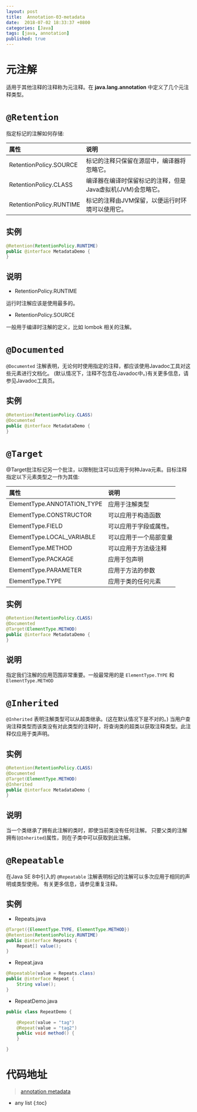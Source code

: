 ```yaml
---
layout: post
title:  Annotation-03-metadata
date:  2018-07-02 18:33:37 +0800
categories: [Java]
tags: [java, annotation]
published: true
---
```


# 元注解

适用于其他注释的注释称为元注释。在 **java.lang.annotation** 中定义了几个元注释类型。

# `@Retention`

指定标记的注解如何存储:

| 属性 | 说明 |
|:---|:---|
| RetentionPolicy.SOURCE | 标记的注释只保留在源层中，编译器将忽略它。 |
| RetentionPolicy.CLASS | 编译器在编译时保留标记的注释，但是Java虚拟机(JVM)会忽略它。 |
| RetentionPolicy.RUNTIME | 标记的注释由JVM保留，以便运行时环境可以使用它。 |

## 实例

```java
@Retention(RetentionPolicy.RUNTIME)
public @interface MetadataDemo {
}
```

## 说明

- RetentionPolicy.RUNTIME

运行时注解应该是使用最多的。

- RetentionPolicy.SOURCE

一般用于编译时注解的定义，比如 lombok 相关的注解。

# `@Documented`

`@Documented` 注解表明，无论何时使用指定的注释，都应该使用Javadoc工具对这些元素进行文档化。
(默认情况下，注释不包含在Javadoc中。)有关更多信息，请参见Javadoc工具页。

## 实例

```java
@Retention(RetentionPolicy.CLASS)
@Documented
public @interface MetadataDemo {
}
```

# `@Target`

@Target批注标记另一个批注，以限制批注可以应用于何种Java元素。目标注释指定以下元素类型之一作为其值:

| 属性 | 说明 |
|:---|:---|
| ElementType.ANNOTATION_TYPE | 应用于注解类型 |
| ElementType.CONSTRUCTOR | 可以应用于构造函数 |
| ElementType.FIELD | 可以应用于字段或属性。|
| ElementType.LOCAL_VARIABLE | 可以应用于一个局部变量 |
| ElementType.METHOD | 可以应用于方法级注释 |
| ElementType.PACKAGE | 应用于包声明 |
| ElementType.PARAMETER | 应用于方法的参数 |
| ElementType.TYPE | 应用于类的任何元素 |

## 实例

```java
@Retention(RetentionPolicy.CLASS)
@Documented
@Target(ElementType.METHOD)
public @interface MetadataDemo {
}
```

## 说明

指定我们注解的应用范围非常重要。一般最常用的是 `ElementType.TYPE` 和 `ElementType.METHOD`

# `@Inherited`

`@Inherited` 表明注解类型可以从超类继承。(这在默认情况下是不对的。)
当用户查询注释类型而该类没有对此类型的注释时，将查询类的超类以获取注释类型。此注释仅应用于类声明。

## 实例

```java
@Retention(RetentionPolicy.CLASS)
@Documented
@Target(ElementType.METHOD)
@Inherited
public @interface MetadataDemo {
}
```

## 说明

当一个类继承了拥有此注解的类时，即使当前类没有任何注解。
只要父类的注解拥有(`@Inherited`)属性，则在子类中可以获取到此注解。

# `@Repeatable`

在Java SE 8中引入的 `@Repeatable` 注解表明标记的注解可以多次应用于相同的声明或类型使用。
有关更多信息，请参见重复注释。

## 实例

- Repeats.java

```java
@Target({ElementType.TYPE, ElementType.METHOD})
@Retention(RetentionPolicy.RUNTIME)
public @interface Repeats {
    Repeat[] value();
}
```

- Repeat.java

```java
@Repeatable(value = Repeats.class)
public @interface Repeat {
    String value();
}
```

- RepeatDemo.java

```java
public class RepeatDemo {

    @Repeat(value = "tag")
    @Repeat(value = "tag2")
    public void method() {
    }

}
```

# 代码地址

> [annotation metadata](https://github.com/houbb/jdk/tree/master/jdk-annotation/src/main/java/com/ryo/jdk/annotation/metadata)


* any list
{:toc}